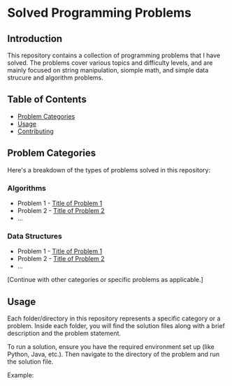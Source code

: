 # Solved Programming Problems

## Introduction
This repository contains a collection of programming problems that I have solved. The problems cover various topics and difficulty levels, and are mainly focused on string manipulation, siomple math, and simple data strucure and algorithm problems.

## Table of Contents
- [Problem Categories](#problem-categories)
- [Usage](#usage)
- [Contributing](#contributing)

## Problem Categories
Here's a breakdown of the types of problems solved in this repository:

### Algorithms
- Problem 1 - [Title of Problem 1](link-to-the-solution-file)
- Problem 2 - [Title of Problem 2](link-to-the-solution-file)
- ...

### Data Structures
- Problem 1 - [Title of Problem 1](link-to-the-solution-file)
- Problem 2 - [Title of Problem 2](link-to-the-solution-file)
- ...

[Continue with other categories or specific problems as applicable.]

## Usage
Each folder/directory in this repository represents a specific category or a problem. Inside each folder, you will find the solution files along with a brief description and the problem statement.

To run a solution, ensure you have the required environment set up (like Python, Java, etc.). Then navigate to the directory of the problem and run the solution file.

Example:
